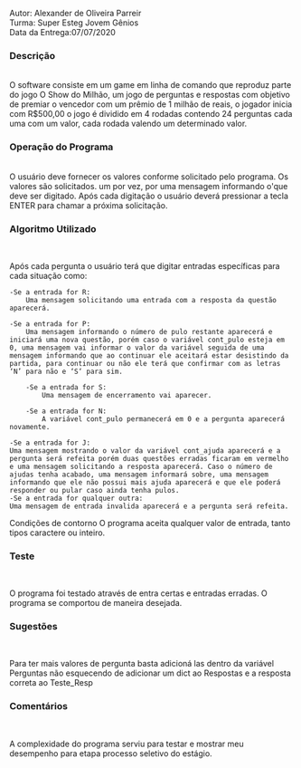 Autor: Alexander de Oliveira Parreir<br>
Turma: Super Esteg Jovem Gênios<br>
Data da Entrega:07/07/2020<br>



### Descrição
<br>
O software consiste em um game em linha de comando que reproduz parte do jogo O Show do Milhão, um jogo de perguntas e respostas com objetivo de premiar o vencedor com um prêmio de 1 milhão de reais, o jogador inicia com R$500,00 o jogo  é dividido em  4 rodadas contendo 24 perguntas cada uma com um valor, cada rodada valendo um determinado valor.

### Operação do Programa
<br>
O usuário deve fornecer os valores conforme solicitado pelo programa. Os valores são solicitados. um por vez, por uma mensagem informando o'que deve ser digitado. Após cada digitação o usuário deverá pressionar a tecla ENTER para chamar a próxima solicitação.

### Algoritmo Utilizado
<br>

Após cada pergunta o usuário terá que digitar entradas específicas para cada situação como:

    -Se a entrada for R:
		Uma mensagem solicitando uma entrada com a resposta da questão aparecerá.
		
    -Se a entrada for P:
		Uma mensagem informando o número de pulo restante aparecerá e iniciará uma nova questão, porém caso o variável cont_pulo esteja em 0, uma mensagem vai informar o valor da variável seguida de uma mensagem informando que ao continuar ele aceitará estar desistindo da partida, para continuar ou não ele terá que confirmar com as letras ‘N’ para não e ‘S‘ para sim.
		
    	-Se a entrada for S:
			Uma mensagem de encerramento vai aparecer.

    	-Se a entrada for N:
			A variável cont_pulo permanecerá em 0 e a pergunta aparecerá novamente.

    -Se a entrada for J:
	Uma mensagem mostrando o valor da variável cont_ajuda aparecerá e a pergunta será refeita porém duas questões erradas ficaram em vermelho e uma mensagem solicitando a resposta aparecerá. Caso o número de ajudas tenha acabado, uma mensagem informará sobre, uma mensagem informando que ele não possui mais ajuda aparecerá e que ele poderá responder ou pular caso ainda tenha pulos.
    -Se a entrada for qualquer outra:
	Uma mensagem de entrada invalida aparecerá e a pergunta será refeita.
Condições de contorno
O programa aceita qualquer valor de entrada, tanto tipos caractere ou inteiro.

### Teste
<br>

O programa foi testado através de entra certas e entradas erradas. O programa se comportou de maneira desejada.

### Sugestões
<br>

Para ter mais valores de pergunta basta adicioná las dentro da variável Perguntas não esquecendo de adicionar um dict  ao Respostas e a resposta correta ao Teste_Resp

### Comentários 
<br>

A complexidade do programa serviu para testar e mostrar meu desempenho para etapa processo seletivo do estágio.
